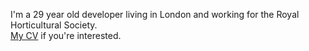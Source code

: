 I'm a 29 year old developer living in London and working for the Royal Horticultural Society.  
[My CV](/piers-karsenbarg-cv/ "Piers Karsenbarg CV") if you're interested.